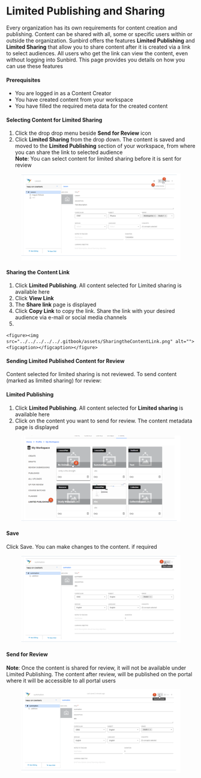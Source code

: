 # Limited Publishing and Sharing

Every organization has its own requirements for content creation and publishing. Content can be shared with all, some or specific users within or outside the organization. Sunbird offers the features **Limited Publishing** and **Limited Sharing** that allow you to share content after it is created via a link to select audiences. All users who get the link can view the content, even without logging into Sunbird. This page provides you details on how you can use these features

#### Prerequisites <a href="#prerequisites" id="prerequisites"></a>

* You are logged in as a Content Creator
* You have created content from your workspace
* You have filled the required meta data for the created content

#### Selecting Content for Limited Sharing <a href="#selecting-content-for-limited-sharing" id="selecting-content-for-limited-sharing"></a>

1. Click the drop drop menu beside **Send for Review** icon
2. Click **Limited Sharing** from the drop down. The content is saved and moved to the **Limited Publishing** section of your workspace, from where you can share the link to selected audience \
   **Note**: You can select content for limited sharing before it is sent for review

<figure><img src="../../../../../.gitbook/assets/LimitedSharing (1).png" alt=""><figcaption></figcaption></figure>

#### Sharing the Content Link <a href="#sharing-the-content-link" id="sharing-the-content-link"></a>

1. Click **Limited Publishing**. All content selected for Limited sharing is available here
2. Click **View Link**
3. The **Share link** page is displayed
4. Click **Copy Link** to copy the link. Share the link with your desired audience via e-mail or social media channels
5.

    <figure><img src="../../../../../.gitbook/assets/SharingtheContentLink.png" alt=""><figcaption></figcaption></figure>

#### Sending Limited Published Content for Review <a href="#sending-limited-published-content-for-review" id="sending-limited-published-content-for-review"></a>

Content selected for limited sharing is not reviewed. To send content (marked as limited sharing) for review:

#### Limited Publishing

1. Click **Limited Publishing**. All content selected for **Limited sharing** is available here
2. Click on the content you want to send for review. The content metadata page is displayed

<figure><img src="../../../../../.gitbook/assets/LimitedPublishing.png" alt=""><figcaption></figcaption></figure>

#### Save

Click Save. You can make changes to the content. if required

<figure><img src="../../../../../.gitbook/assets/LimitedPublishingSave.png" alt=""><figcaption></figcaption></figure>

#### Send for Review

**Note**: Once the content is shared for review, it will not be available under Limited Publishing. The content after review, will be published on the portal where it will be accessible to all portal users

<figure><img src="../../../../../.gitbook/assets/SendforReview.png" alt=""><figcaption></figcaption></figure>
